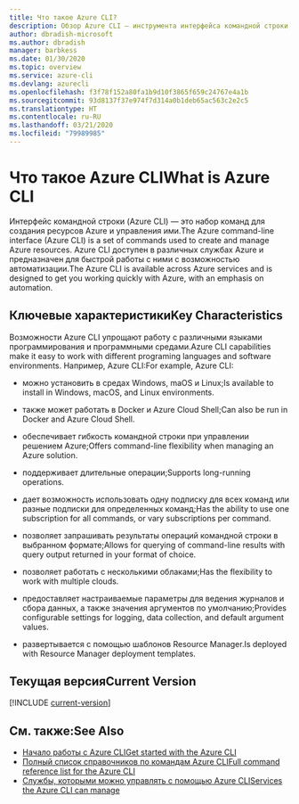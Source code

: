 ```yaml
---
title: Что такое Azure CLI?
description: Обзор Azure CLI — инструмента интерфейса командной строки, предназначенного для создания ресурсов Azure и управления ими, который теперь доступен в средах Windows, macOS и Linux.
author: dbradish-microsoft
ms.author: dbradish
manager: barbkess
ms.date: 01/30/2020
ms.topic: overview
ms.service: azure-cli
ms.devlang: azurecli
ms.openlocfilehash: f3f78f152a80fa1b9d10f3865f659c24767e4a1b
ms.sourcegitcommit: 93d8137f37e974f7d314a0b1deb65ac563c2e2c5
ms.translationtype: HT
ms.contentlocale: ru-RU
ms.lasthandoff: 03/21/2020
ms.locfileid: "79989985"
---
```

# <a name="what-is-azure-cli"></a><span data-ttu-id="131ce-103">Что такое Azure CLI</span><span class="sxs-lookup"><span data-stu-id="131ce-103">What is Azure CLI</span></span>

<span data-ttu-id="131ce-104">Интерфейс командной строки (Azure CLI) — это набор команд для создания ресурсов Azure и управления ими.</span><span class="sxs-lookup"><span data-stu-id="131ce-104">The Azure command-line interface (Azure CLI) is a set of commands used to create and manage Azure resources.</span></span>  <span data-ttu-id="131ce-105">Azure CLI доступен в различных службах Azure и предназначен для быстрой работы с ними с возможностью автоматизации.</span><span class="sxs-lookup"><span data-stu-id="131ce-105">The Azure CLI is available across Azure services and is designed to get you working quickly with Azure, with an emphasis on automation.</span></span>

## <a name="key-characteristics"></a><span data-ttu-id="131ce-106">Ключевые характеристики</span><span class="sxs-lookup"><span data-stu-id="131ce-106">Key Characteristics</span></span>

<span data-ttu-id="131ce-107">Возможности Azure CLI упрощают работу с различными языками программирования и программными средами.</span><span class="sxs-lookup"><span data-stu-id="131ce-107">Azure CLI capabilities make it easy to work with different programing languages and software environments.</span></span>  <span data-ttu-id="131ce-108">Например, Azure CLI:</span><span class="sxs-lookup"><span data-stu-id="131ce-108">For example, Azure CLI:</span></span>

- <span data-ttu-id="131ce-109">можно установить в средах Windows, maOS и Linux;</span><span class="sxs-lookup"><span data-stu-id="131ce-109">Is available to install in Windows, macOS, and Linux environments.</span></span>

- <span data-ttu-id="131ce-110">также может работать в Docker и Azure Cloud Shell;</span><span class="sxs-lookup"><span data-stu-id="131ce-110">Can also be run in Docker and Azure Cloud Shell.</span></span>
- <span data-ttu-id="131ce-111">обеспечивает гибкость командной строки при управлении решением Azure;</span><span class="sxs-lookup"><span data-stu-id="131ce-111">Offers command-line flexibility when managing an Azure solution.</span></span>
- <span data-ttu-id="131ce-112">поддерживает длительные операции;</span><span class="sxs-lookup"><span data-stu-id="131ce-112">Supports long-running operations.</span></span>
- <span data-ttu-id="131ce-113">дает возможность использовать одну подписку для всех команд или разные подписки для определенных команд;</span><span class="sxs-lookup"><span data-stu-id="131ce-113">Has the ability to use one subscription for all commands, or vary subscriptions per command.</span></span>
- <span data-ttu-id="131ce-114">позволяет запрашивать результаты операций командной строки в выбранном формате;</span><span class="sxs-lookup"><span data-stu-id="131ce-114">Allows for querying of command-line results with query output returned in your format of choice.</span></span>
- <span data-ttu-id="131ce-115">позволяет работать с несколькими облаками;</span><span class="sxs-lookup"><span data-stu-id="131ce-115">Has the flexibility to work with multiple clouds.</span></span>
- <span data-ttu-id="131ce-116">предоставляет настраиваемые параметры для ведения журналов и сбора данных, а также значения аргументов по умолчанию;</span><span class="sxs-lookup"><span data-stu-id="131ce-116">Provides configurable settings for logging, data collection, and default argument values.</span></span>
- <span data-ttu-id="131ce-117">развертывается с помощью шаблонов Resource Manager.</span><span class="sxs-lookup"><span data-stu-id="131ce-117">Is deployed with Resource Manager deployment templates.</span></span>

## <a name="current-version"></a><span data-ttu-id="131ce-118">Текущая версия</span><span class="sxs-lookup"><span data-stu-id="131ce-118">Current Version</span></span>

[!INCLUDE [current-version](includes/current-version.md)]

## <a name="see-also"></a><span data-ttu-id="131ce-119">См. также:</span><span class="sxs-lookup"><span data-stu-id="131ce-119">See Also</span></span>

- [<span data-ttu-id="131ce-120">Начало работы с Azure CLI</span><span class="sxs-lookup"><span data-stu-id="131ce-120">Get started with the Azure CLI</span></span>](get-started-with-azure-cli.md)
- [<span data-ttu-id="131ce-121">Полный список справочников по командам Azure CLI</span><span class="sxs-lookup"><span data-stu-id="131ce-121">Full command reference list for the Azure CLI</span></span>](/cli/azure/reference-index)
- [<span data-ttu-id="131ce-122">Службы, которыми можно управлять с помощью Azure CLI</span><span class="sxs-lookup"><span data-stu-id="131ce-122">Services the Azure CLI can manage</span></span>](azure-services-the-azure-cli-can-manage.md)
